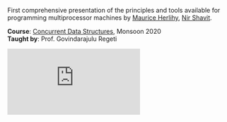 First comprehensive presentation of the principles and tools available for
programming multiprocessor machines by [Maurice Herlihy], [Nir Shavit].

**Course**: [Concurrent Data Structures], Monsoon 2020<br>
**Taught by**: Prof. Govindarajulu Regeti

![](https://ga-beacon.deno.dev/G-G1E8HNDZYY:v51jklKGTLmC3LAZ4rJbIQ/github.com/moocf/the-art-of-multiprocessor-programming.book)

[Maurice Herlihy]: https://dblp.org/pid/h/MauriceHerlihy.html
[Nir Shavit]: https://people.csail.mit.edu/shanir/
[Concurrent Data Structures]: https://github.com/iiithf/concurrent-data-structures
